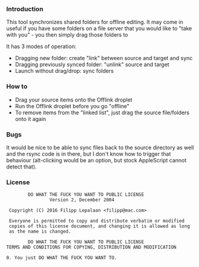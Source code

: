 ### Introduction

This tool synchronizes shared folders for offline editing. It may come in useful if you have some folders on a file server that you would like to "take with you" - you then simply drag those folders to

It has 3 modes of operation:

- Dragging new folder: create "link" between source and target and sync
- Dragging previously synced folder: "unlink" source and target
- Launch without drag/drop: sync folders

### How to

- Drag your source items onto the Offlink droplet
- Run the Offlink droplet before you go "offline"
- To remove items from the "linked list", just drag the source file/folders onto it again

### Bugs

It would be nice to be able to sync files back to the source directory as well and the rsync code is in there, but I don't know how to trigger that behaviour (alt-clicking would be an option, but stock AppleScript cannot detect that).

### License

            DO WHAT THE FUCK YOU WANT TO PUBLIC LICENSE
                    Version 2, December 2004

     Copyright (C) 2016 Filipp Lepalaan <filipp@mac.com>

     Everyone is permitted to copy and distribute verbatim or modified
     copies of this license document, and changing it is allowed as long
     as the name is changed.

            DO WHAT THE FUCK YOU WANT TO PUBLIC LICENSE
    TERMS AND CONDITIONS FOR COPYING, DISTRIBUTION AND MODIFICATION

    0. You just DO WHAT THE FUCK YOU WANT TO.
